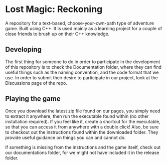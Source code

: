 # Lost Magic: Reckoning

A repository for a text-based, choose-your-own-path type of adventure game. Built using C++.
It is used mainly as a learning project for a couple of close friends to brush up on their C++ knowledge.

## Developing

The first thing for someone to do in order to participate in the development of this repository is to check the Documentation folder, where they can find useful things such as the naming convention, and the code format that we use. In order to submit their desire to participate in our project, look at the Discussions page of the repo.

## Playing the game

Once you download the latest zip file found on our pages, you simply need to extract it anywhere, then run the executable found within (no other installation required). If you feel like it, create a shortcut for the executable, so that you can access it from anywhere with a double click!
Also, be sure to checkout out the instructions found within the downloaded folder. They provide useful guidance on things you can and cannot do.

If something is missing from the instructions and the game itself, check out our documentations folder, for we might not have included it in the release folder.
